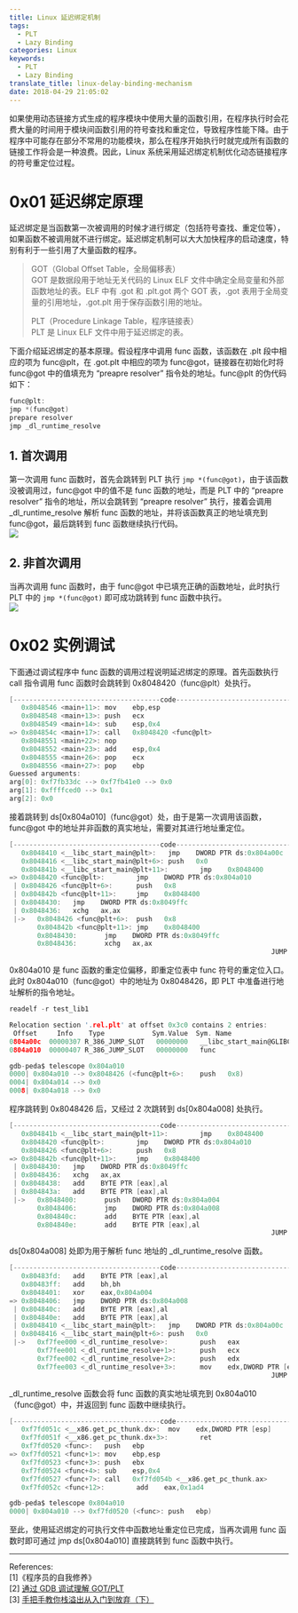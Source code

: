 ```yaml
---
title: Linux 延迟绑定机制
tags:
  - PLT
  - Lazy Binding
categories: Linux
keywords:
  - PLT
  - Lazy Binding
translate_title: linux-delay-binding-mechanism
date: 2018-04-29 21:05:02
---
```


如果使用动态链接方式生成的程序模块中使用大量的函数引用，在程序执行时会花费大量的时间用于模块间函数引用的符号查找和重定位，导致程序性能下降。由于程序中可能存在部分不常用的功能模块，那么在程序开始执行时就完成所有函数的链接工作将会是一种浪费。因此，Linux 系统采用延迟绑定机制优化动态链接程序的符号重定位过程。

# 0x01 延迟绑定原理
延迟绑定是当函数第一次被调用的时候才进行绑定（包括符号查找、重定位等），如果函数不被调用就不进行绑定。延迟绑定机制可以大大加快程序的启动速度，特别有利于一些引用了大量函数的程序。
>GOT（Global Offset Table，全局偏移表）    
GOT 是数据段用于地址无关代码的 Linux ELF 文件中确定全局变量和外部函数地址的表。ELF 中有 .got 和 .plt.got 两个 GOT 表，.got 表用于全局变量的引用地址，.got.plt 用于保存函数引用的地址。  
>   
>PLT（Procedure Linkage Table，程序链接表）    
PLT 是 Linux ELF 文件中用于延迟绑定的表。

下面介绍延迟绑定的基本原理。假设程序中调用 func 函数，该函数在 .plt 段中相应的项为 func@plt，在 .got.plt 中相应的项为 func@got，链接器在初始化时将 func@got 中的值填充为 “preapre resolver” 指令处的地址。func@plt 的伪代码如下：
```C
func@plt:
jmp *(func@got)
prepare resolver
jmp _dl_runtime_resolve
```
## 1. 首次调用
第一次调用 func 函数时，首先会跳转到 PLT 执行 `jmp *(func@got)`，由于该函数没被调用过，func@got 中的值不是 func 函数的地址，而是 PLT 中的 “preapre resolver” 指令的地址，所以会跳转到 “preapre resolver” 执行，接着会调用 \_dl_runtime_resolve 解析 func 函数的地址，并将该函数真正的地址填充到 func@got，最后跳转到 func 函数继续执行代码。    
![](http://ooyovxue7.bkt.clouddn.com/18-4-29/78087498.jpg)    

## 2. 非首次调用
当再次调用 func 函数时，由于 func@got 中已填充正确的函数地址，此时执行 PLT 中的 `jmp *(func@got)` 即可成功跳转到 func 函数中执行。    
![](http://ooyovxue7.bkt.clouddn.com/18-4-29/26402902.jpg)    

# 0x02 实例调试
下面通过调试程序中 func 函数的调用过程说明延迟绑定的原理。首先函数执行 call 指令调用 func 函数时会跳转到 0x8048420（func@plt）处执行。
```C
[-------------------------------------code-------------------------------------]
   0x8048546 <main+11>: mov    ebp,esp
   0x8048548 <main+13>: push   ecx
   0x8048549 <main+14>: sub    esp,0x4
=> 0x804854c <main+17>: call   0x8048420 <func@plt>
   0x8048551 <main+22>: nop
   0x8048552 <main+23>: add    esp,0x4
   0x8048555 <main+26>: pop    ecx
   0x8048556 <main+27>: pop    ebp
Guessed arguments:
arg[0]: 0xf7fb33dc --> 0xf7fb41e0 --> 0x0
arg[1]: 0xffffced0 --> 0x1
arg[2]: 0x0
```
接着跳转到 ds[0x804a010]（func@got）处，由于是第一次调用该函数，func@got 中的地址并非函数的真实地址，需要对其进行地址重定位。
```C
[-------------------------------------code-------------------------------------]
   0x8048410 <__libc_start_main@plt>:   jmp    DWORD PTR ds:0x804a00c
   0x8048416 <__libc_start_main@plt+6>: push   0x0
   0x804841b <__libc_start_main@plt+11>:        jmp    0x8048400
=> 0x8048420 <func@plt>:        jmp    DWORD PTR ds:0x804a010
 | 0x8048426 <func@plt+6>:      push   0x8
 | 0x804842b <func@plt+11>:     jmp    0x8048400
 | 0x8048430:   jmp    DWORD PTR ds:0x8049ffc
 | 0x8048436:   xchg   ax,ax
 |->   0x8048426 <func@plt+6>:  push   0x8
       0x804842b <func@plt+11>: jmp    0x8048400
       0x8048430:       jmp    DWORD PTR ds:0x8049ffc
       0x8048436:       xchg   ax,ax
                                                                  JUMP is taken
```
0x804a010 是 func 函数的重定位偏移，即重定位表中 func 符号的重定位入口。此时 0x804a010（func@got）中的地址为 0x8048426，即 PLT 中准备进行地址解析的指令地址。
```C
readelf -r test_lib1

Relocation section '.rel.plt' at offset 0x3c0 contains 2 entries:
 Offset     Info    Type            Sym.Value  Sym. Name
0804a00c  00000307 R_386_JUMP_SLOT   00000000   __libc_start_main@GLIBC_2.0
0804a010  00000407 R_386_JUMP_SLOT   00000000   func

gdb-peda$ telescope 0x804a010
0000| 0x804a010 --> 0x8048426 (<func@plt+6>:    push   0x8)
0004| 0x804a014 --> 0x0
0008| 0x804a018 --> 0x0
```
程序跳转到 0x8048426 后，又经过 2 次跳转到 ds[0x804a008] 处执行。
```C
[-------------------------------------code-------------------------------------]
   0x804841b <__libc_start_main@plt+11>:        jmp    0x8048400
   0x8048420 <func@plt>:        jmp    DWORD PTR ds:0x804a010
   0x8048426 <func@plt+6>:      push   0x8
=> 0x804842b <func@plt+11>:     jmp    0x8048400
 | 0x8048430:   jmp    DWORD PTR ds:0x8049ffc
 | 0x8048436:   xchg   ax,ax
 | 0x8048438:   add    BYTE PTR [eax],al
 | 0x804843a:   add    BYTE PTR [eax],al
 |->   0x8048400:       push   DWORD PTR ds:0x804a004
       0x8048406:       jmp    DWORD PTR ds:0x804a008
       0x804840c:       add    BYTE PTR [eax],al
       0x804840e:       add    BYTE PTR [eax],al
                                                                  JUMP is taken
```
ds[0x804a008] 处即为用于解析 func 地址的 \_dl_runtime_resolve 函数。
```C
[-------------------------------------code-------------------------------------]
   0x80483fd:   add    BYTE PTR [eax],al
   0x80483ff:   add    bh,bh
   0x8048401:   xor    eax,0x804a004
=> 0x8048406:   jmp    DWORD PTR ds:0x804a008
 | 0x804840c:   add    BYTE PTR [eax],al
 | 0x804840e:   add    BYTE PTR [eax],al
 | 0x8048410 <__libc_start_main@plt>:   jmp    DWORD PTR ds:0x804a00c
 | 0x8048416 <__libc_start_main@plt+6>: push   0x0
 |->   0xf7fee000 <_dl_runtime_resolve>:        push   eax
       0xf7fee001 <_dl_runtime_resolve+1>:      push   ecx
       0xf7fee002 <_dl_runtime_resolve+2>:      push   edx
       0xf7fee003 <_dl_runtime_resolve+3>:      mov    edx,DWORD PTR [esp+0x10]
                                                                  JUMP is taken
```
\_dl_runtime_resolve 函数会将 func 函数的真实地址填充到 0x804a010（func@got）中，并返回到 func 函数中继续执行。
```C
[-------------------------------------code-------------------------------------]
   0xf7fd051c <__x86.get_pc_thunk.dx>:  mov    edx,DWORD PTR [esp]
   0xf7fd051f <__x86.get_pc_thunk.dx+3>:        ret    
   0xf7fd0520 <func>:   push   ebp
=> 0xf7fd0521 <func+1>: mov    ebp,esp
   0xf7fd0523 <func+3>: push   ebx
   0xf7fd0524 <func+4>: sub    esp,0x4
   0xf7fd0527 <func+7>: call   0xf7fd054b <__x86.get_pc_thunk.ax>
   0xf7fd052c <func+12>:        add    eax,0x1ad4

gdb-peda$ telescope 0x804a010
0000| 0x804a010 --> 0xf7fd0520 (<func>: push   ebp)
```
至此，使用延迟绑定的可执行文件中函数地址重定位已完成，当再次调用 func 函数时即可通过 jmp ds[0x804a010] 直接跳转到 func 函数中执行。
____
References:    
[1]《程序员的自我修养》      
[2] [通过 GDB 调试理解 GOT/PLT](http://rickgray.me/2015/08/07/use-gdb-to-study-got-and-plt/)   
[3] [手把手教你栈溢出从入门到放弃（下）](https://zhuanlan.zhihu.com/p/25892385)
